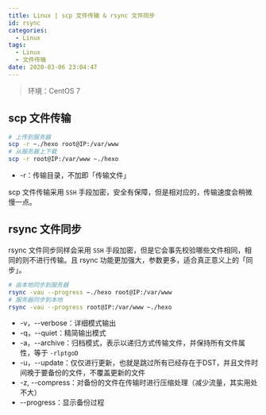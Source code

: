 ```yaml
---
title: Linux | scp 文件传输 & rsync 文件同步
id: rsync
categories:
  - Linux
tags:
  - Linux
  - 文件传输
date: 2020-03-06 23:04:47
---
```


> 环境：CentOS 7

## scp 文件传输

```bash
# 上传到服务器
scp -r ~./hexo root@IP:/var/www
# 从服务器上下载
scp -r root@IP:/var/www ~./hexo
```

- -r：传输目录，不加即「传输文件」

scp 文件传输采用 `SSH` 手段加密，安全有保障，但是相对应的，传输速度会稍微慢一点。

## rsync 文件同步

rsync 文件同步同样会采用 `SSH` 手段加密，但是它会事先校验哪些文件相同，相同的则不进行传输。且 rsync 功能更加强大，参数更多，适合真正意义上的「同步」。

```bash
# 由本地同步到服务器
rsync -vau --progress ~./hexo root@IP:/var/www
# 服务器同步到本地
rsync -vau --progress root@IP:/var/www ~./hexo
```

- -v，--verbose：详细模式输出
- -q，--quiet：精简输出模式
- -a，--archive：归档模式，表示以递归方式传输文件，并保持所有文件属性，等于 `-rlptgoD`
- -u，--update：仅仅进行更新，也就是跳过所有已经存在于DST，并且文件时间晚于要备份的文件，不覆盖更新的文件
- -z, --compress：对备份的文件在传输时进行压缩处理（减少流量，其实用处不大）
- --progress：显示备份过程